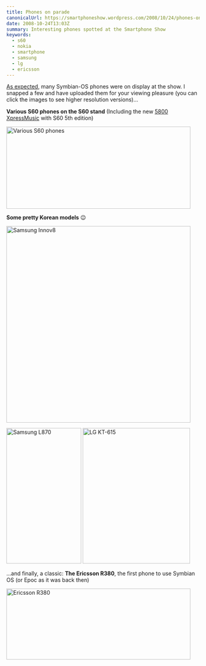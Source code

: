 ```yaml
---
title: Phones on parade
canonicalUrl: https://smartphoneshow.wordpress.com/2008/10/24/phones-on-parade/
date: 2008-10-24T13:03Z
summary: Interesting phones spotted at the Smartphone Show
keywords:
  - s60
  - nokia
  - smartphone
  - samsung
  - lg
  - ericsson
---
```

[As expected](/blog/2008/10/01/inspect-a-gadget/), many Symbian-OS phones were on display at the show. I snapped a few and have uploaded them for your viewing pleasure (you can click the images to see higher resolution versions)…

**Various S60 phones on the S60 stand** (Including the new [5800 XpressMusic](https://web.archive.org/web/20081006174049/http://www.forum.nokia.com/devices/5800_XpressMusic) with S60 5th edition)

<a href="https://www.flickr.com/photos/james_nash/2963399473/"><img src="/media/smartphone-show-2008/s60_phones1.jpg" alt="Various S60 phones" width="480" height="214"></a>

**Some pretty Korean models** 😉

<a href="https://www.flickr.com/photos/james_nash/2963399473/"><img src="/media/smartphone-show-2008/innov8.jpg" alt="Samsung Innov8" width="480" height="512"></a>

<div class="img-strip">
<a href="https://www.flickr.com/photos/james_nash/2961219503/"><img src="/media/smartphone-show-2008/l870.jpg" alt="Samsung L870" width="195" height="353"></a>
<a href="https://www.flickr.com/photos/james_nash/2961220605/"><img src="/media/smartphone-show-2008/kt-615.jpg" alt="LG KT-615" width="280" height="353"></a>
</div>

…and finally, a classic: **The Ericsson R380**, the first phone to use Symbian OS (or Epoc as it was back then)

<a href="https://www.flickr.com/photos/james_nash/2964240222/"><img src="/media/smartphone-show-2008/r380.jpg" alt="Ericsson R380" width="480" height="185"></a>
